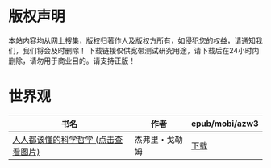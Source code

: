 # 版权声明

本站内容均从网上搜集，版权归著作人及版权方所有，如侵犯您的权益，请通知我们，我们将会及时删除！ 下载链接仅供宽带测试研究用途，请下载后在24小时内删除，请勿用于商业目的。请支持正版！

# 世界观

| 书名 | 作者 | epub/mobi/azw3 |
| --- | --- | --- |
| [人人都该懂的科学哲学 (点击查看图片)](https://www.dushupai.com/attachment/2024/06/07/dfff20ce2ad0c000.jpg) | 杰弗里・戈勒姆 | [下载](https://url89.ctfile.com/f/31084289-1357035562-baa886?p=8866) |
